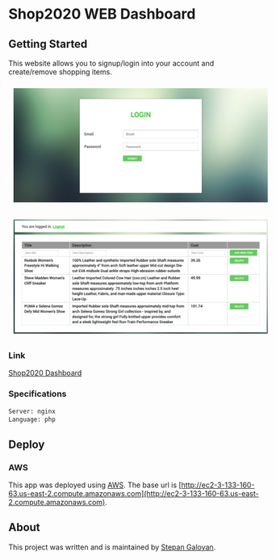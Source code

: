 # Shop2020 WEB Dashboard

## Getting Started

This website allows you to signup/login into your account and create/remove shopping items.

[<img src="https://raw.githubusercontent.com/stepgal/web/master/img/dashboard1.png" align="center" width="600" hspace="10" vspace="10">](https://raw.githubusercontent.com/stepgal/web/master/img/dashboard1.png)

[<img src="https://raw.githubusercontent.com/stepgal/web/master/img/dashboard2.png" align="center" width="600" hspace="10" vspace="10">](https://raw.githubusercontent.com/stepgal/web/master/img/dashboard2.png)


### Link

[Shop2020 Dashboard](http://ec2-3-133-160-63.us-east-2.compute.amazonaws.com)

### Specifications

    Server: nginx
    Language: php


## Deploy

### AWS
This app was deployed using [AWS](https://aws.amazon.com/). The base url is [http://ec2-3-133-160-63.us-east-2.compute.amazonaws.com](http://ec2-3-133-160-63.us-east-2.compute.amazonaws.com).

## About
This project was written and is maintained by [Stepan Galoyan](https://github.com/stepgal).

